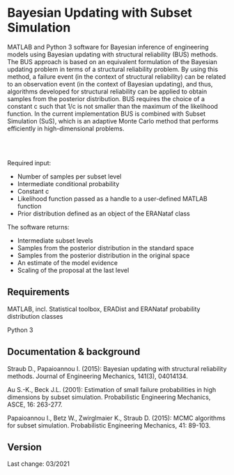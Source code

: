 # Bayesian Updating with Subset Simulation

MATLAB and Python 3 software for Bayesian inference of engineering models using Bayesian updating with structural reliability (BUS) methods. The BUS approach is based on an equivalent formulation of the Bayesian updating problem in terms of a structural reliability problem. By using this method, a failure event (in the context of structural reliability) can be related to an observation event (in the context of Bayesian updating), and thus, algorithms developed for structural reliability can be applied to obtain samples from the posterior distribution. BUS requires the choice of a constant c such that 1/c is not smaller than the maximum of the likelihood function. In the current implementation BUS is combined with Subset Simulation (SuS), which is an adaptive Monte Carlo method that performs efficiently in high-dimensional problems.

</br></br> 

Required input: 
* Number of samples per subset level
* Intermediate conditional probability
* Constant c
* Likelihood function passed as a handle to a user-defined MATLAB function
* Prior distribution defined as an object of the ERANataf class

The software returns:
* Intermediate subset levels
* Samples from the posterior distribution in the standard space
* Samples from the posterior distribution in the original space
* An estimate of the model evidence
* Scaling of the proposal at the last level



## Requirements

MATLAB, incl. Statistical toolbox, ERADist and ERANataf probability distribution classes

Python 3


## Documentation & background

Straub D., Papaioannou I. (2015): Bayesian updating with structural reliability methods. Journal of Engineering Mechanics, 141(3), 04014134.

Au S.-K., Beck J.L. (2001): Estimation of small failure probabilities in high dimensions by subset simulation. Probabilistic Engineering Mechanics, ASCE, 16: 263-277.

Papaioannou I., Betz W., Zwirglmaier K., Straub D. (2015): MCMC algorithms for subset simulation. Probabilistic Engineering Mechanics, 41: 89-103.


## Version

Last change: 03/2021


